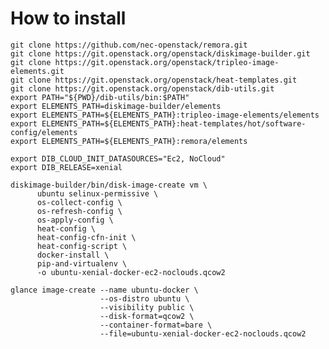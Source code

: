 # How to install

    git clone https://github.com/nec-openstack/remora.git
    git clone https://git.openstack.org/openstack/diskimage-builder.git
    git clone https://git.openstack.org/openstack/tripleo-image-elements.git
    git clone https://git.openstack.org/openstack/heat-templates.git
    git clone https://git.openstack.org/openstack/dib-utils.git
    export PATH="${PWD}/dib-utils/bin:$PATH"
    export ELEMENTS_PATH=diskimage-builder/elements
    export ELEMENTS_PATH=${ELEMENTS_PATH}:tripleo-image-elements/elements
    export ELEMENTS_PATH=${ELEMENTS_PATH}:heat-templates/hot/software-config/elements
    export ELEMENTS_PATH=${ELEMENTS_PATH}:remora/elements

    export DIB_CLOUD_INIT_DATASOURCES="Ec2, NoCloud"
    export DIB_RELEASE=xenial

    diskimage-builder/bin/disk-image-create vm \
          ubuntu selinux-permissive \
          os-collect-config \
          os-refresh-config \
          os-apply-config \
          heat-config \
          heat-config-cfn-init \
          heat-config-script \
          docker-install \
          pip-and-virtualenv \
          -o ubuntu-xenial-docker-ec2-noclouds.qcow2

    glance image-create --name ubuntu-docker \
                        --os-distro ubuntu \
                        --visibility public \
                        --disk-format=qcow2 \
                        --container-format=bare \
                        --file=ubuntu-xenial-docker-ec2-noclouds.qcow2
